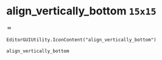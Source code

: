 # align_vertically_bottom `15x15`
<img src="/img/align_vertically_bottom.png" width=15 height=15>

``` CSharp
EditorGUIUtility.IconContent("align_vertically_bottom")
```
```
align_vertically_bottom
```
